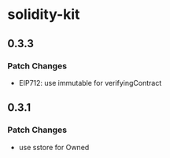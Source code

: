 # solidity-kit

## 0.3.3

### Patch Changes

-   EIP712: use immutable for verifyingContract

## 0.3.1

### Patch Changes

-   use sstore for Owned
